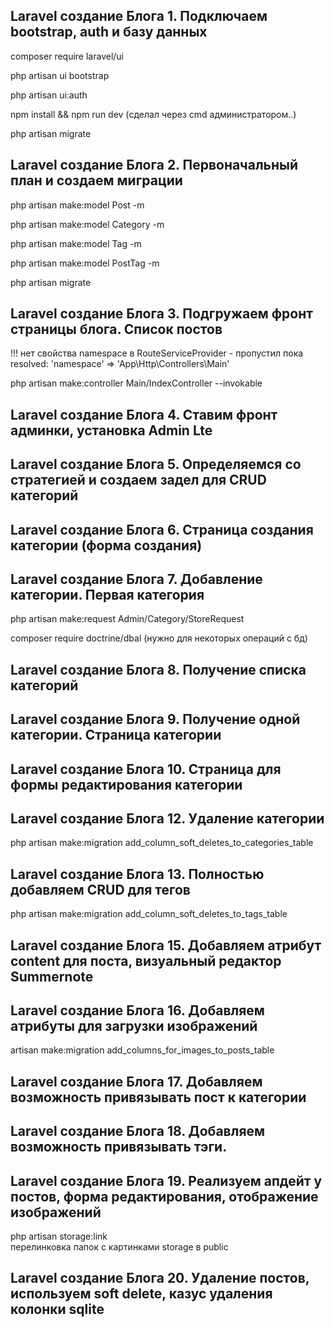 ## Laravel создание Блога 1. Подключаем bootstrap, auth и базу данных
composer require laravel/ui

php artisan ui bootstrap

php artisan ui:auth

npm install && npm run dev (сделал через cmd администратором..)

php artisan migrate

## Laravel создание Блога 2. Первоначальный план и создаем миграции

php artisan make:model Post -m

php artisan make:model Category -m

php artisan make:model Tag -m

php artisan make:model PostTag -m

php artisan migrate

## Laravel создание Блога 3. Подгружаем фронт страницы блога. Список постов

!!! нет свойства namespace в RouteServiceProvider - пропустил пока<br>resolved: 'namespace' => 'App\Http\Controllers\Main'

php artisan make:controller Main/IndexController --invokable

## Laravel создание Блога 4. Ставим фронт админки, установка Admin Lte

## Laravel создание Блога 5. Определяемся со стратегией и создаем задел для CRUD категорий

## Laravel создание Блога 6. Страница создания категории (форма создания)

## Laravel создание Блога 7. Добавление категории. Первая категория

php artisan make:request Admin/Category/StoreRequest

composer require doctrine/dbal (нужно для некоторых операций с бд)

## Laravel создание Блога 8. Получение списка категорий

## Laravel создание Блога 9. Получение одной категории. Страница категории

## Laravel создание Блога 10. Страница для формы редактирования категории

## Laravel создание Блога 12. Удаление категории

php artisan make:migration add_column_soft_deletes_to_categories_table

## Laravel создание Блога 13. Полностью добавляем CRUD для тегов

php artisan make:migration add_column_soft_deletes_to_tags_table

## Laravel создание Блога 15. Добавляем атрибут content для поста, визуальный редактор Summernote

## Laravel создание Блога 16. Добавляем атрибуты для загрузки изображений

artisan make:migration add_columns_for_images_to_posts_table

## Laravel создание Блога 17. Добавляем возможность привязывать пост к категории

## Laravel создание Блога 18. Добавляем возможность привязывать тэги.

## Laravel создание Блога 19. Реализуем апдейт у постов, форма редактирования, отображение изображений

php artisan storage:link<br>
перелинковка папок с картинками storage в public

## Laravel создание Блога 20. Удаление постов, используем soft delete, казус удаления колонки sqlite
